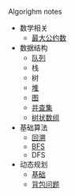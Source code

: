 Algorighm notes

* 数学相关
  * [最大公约数](./basic_math/readme.md)
* 数据结构
  * [队列](./data_structure/queue/readme.md)
  * 栈
  * 树
  * [堆](./data_structure/heap/readme.md)
  * [图](./data_structure/graph/readme.md)
  * [并查集](./data_structure/disjoint/readme.md)
  * [树状数组](./data_structure/binary_index_tree/readme.md)
* 基础算法
  * [回溯](./basic_algorithm/backtracking/readme.md)
  * [BFS](./basic_algorithm/BFS/readme.md)
  * DFS
* 动态规划
  * [基础](./dynamic_programming/readme.md)
  * [背包问题](./dynamic_programming/readme.md#背包)

